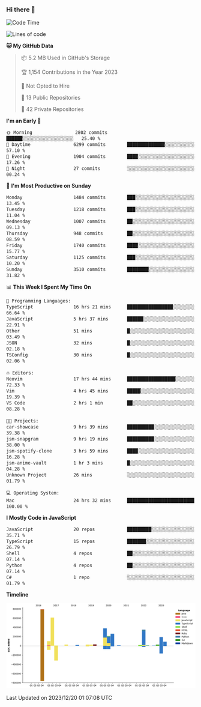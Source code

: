 ### Hi there 👋

<!--
**Clumsy-Coder/Clumsy-Coder** is a ✨ _special_ ✨ repository because its `README.md` (this file) appears on your GitHub profile.

Here are some ideas to get you started:

- 🔭 I’m currently working on ...
- 🌱 I’m currently learning ...
- 👯 I’m looking to collaborate on ...
- 🤔 I’m looking for help with ...
- 💬 Ask me about ...
- 📫 How to reach me: ...
- 😄 Pronouns: ...
- ⚡ Fun fact: ...
-->

<!-- anmol098/waka-readme-stats -->
<!--START_SECTION:waka-->
![Code Time](http://img.shields.io/badge/Code%20Time-531%20hrs%2038%20mins-blue)

![Lines of code](https://img.shields.io/badge/From%20Hello%20World%20I%27ve%20Written-3.1%20million%20lines%20of%20code-blue)

**🐱 My GitHub Data** 

> 📦 5.2 MB Used in GitHub's Storage 
 > 
> 🏆 1,154 Contributions in the Year 2023
 > 
> 🚫 Not Opted to Hire
 > 
> 📜 13 Public Repositories 
 > 
> 🔑 42 Private Repositories 
 > 
**I'm an Early 🐤** 

```text
🌞 Morning                2802 commits        ██████░░░░░░░░░░░░░░░░░░░   25.40 % 
🌆 Daytime                6299 commits        ██████████████░░░░░░░░░░░   57.10 % 
🌃 Evening                1904 commits        ████░░░░░░░░░░░░░░░░░░░░░   17.26 % 
🌙 Night                  27 commits          ░░░░░░░░░░░░░░░░░░░░░░░░░   00.24 % 
```
📅 **I'm Most Productive on Sunday** 

```text
Monday                   1484 commits        ███░░░░░░░░░░░░░░░░░░░░░░   13.45 % 
Tuesday                  1218 commits        ███░░░░░░░░░░░░░░░░░░░░░░   11.04 % 
Wednesday                1007 commits        ██░░░░░░░░░░░░░░░░░░░░░░░   09.13 % 
Thursday                 948 commits         ██░░░░░░░░░░░░░░░░░░░░░░░   08.59 % 
Friday                   1740 commits        ████░░░░░░░░░░░░░░░░░░░░░   15.77 % 
Saturday                 1125 commits        ███░░░░░░░░░░░░░░░░░░░░░░   10.20 % 
Sunday                   3510 commits        ████████░░░░░░░░░░░░░░░░░   31.82 % 
```


📊 **This Week I Spent My Time On** 

```text
💬 Programming Languages: 
TypeScript               16 hrs 21 mins      █████████████████░░░░░░░░   66.64 % 
JavaScript               5 hrs 37 mins       ██████░░░░░░░░░░░░░░░░░░░   22.91 % 
Other                    51 mins             █░░░░░░░░░░░░░░░░░░░░░░░░   03.49 % 
JSON                     32 mins             █░░░░░░░░░░░░░░░░░░░░░░░░   02.18 % 
TSConfig                 30 mins             █░░░░░░░░░░░░░░░░░░░░░░░░   02.06 % 

🔥 Editors: 
Neovim                   17 hrs 44 mins      ██████████████████░░░░░░░   72.33 % 
Vim                      4 hrs 45 mins       █████░░░░░░░░░░░░░░░░░░░░   19.39 % 
VS Code                  2 hrs 1 min         ██░░░░░░░░░░░░░░░░░░░░░░░   08.28 % 

🐱‍💻 Projects: 
car-showcase             9 hrs 39 mins       ██████████░░░░░░░░░░░░░░░   39.38 % 
jsm-snapgram             9 hrs 19 mins       ██████████░░░░░░░░░░░░░░░   38.00 % 
jsm-spotify-clone        3 hrs 59 mins       ████░░░░░░░░░░░░░░░░░░░░░   16.28 % 
jsm-anime-vault          1 hr 3 mins         █░░░░░░░░░░░░░░░░░░░░░░░░   04.28 % 
Unknown Project          26 mins             ░░░░░░░░░░░░░░░░░░░░░░░░░   01.79 % 

💻 Operating System: 
Mac                      24 hrs 32 mins      █████████████████████████   100.00 % 
```

**I Mostly Code in JavaScript** 

```text
JavaScript               20 repos            █████████░░░░░░░░░░░░░░░░   35.71 % 
TypeScript               15 repos            ███████░░░░░░░░░░░░░░░░░░   26.79 % 
Shell                    4 repos             ██░░░░░░░░░░░░░░░░░░░░░░░   07.14 % 
Python                   4 repos             ██░░░░░░░░░░░░░░░░░░░░░░░   07.14 % 
C#                       1 repo              ░░░░░░░░░░░░░░░░░░░░░░░░░   01.79 % 
```



**Timeline**

![Lines of Code chart](https://raw.githubusercontent.com/Clumsy-Coder/Clumsy-Coder/main/assets/bar_graph.png)


 Last Updated on 2023/12/20 01:07:08 UTC
<!--END_SECTION:waka-->
